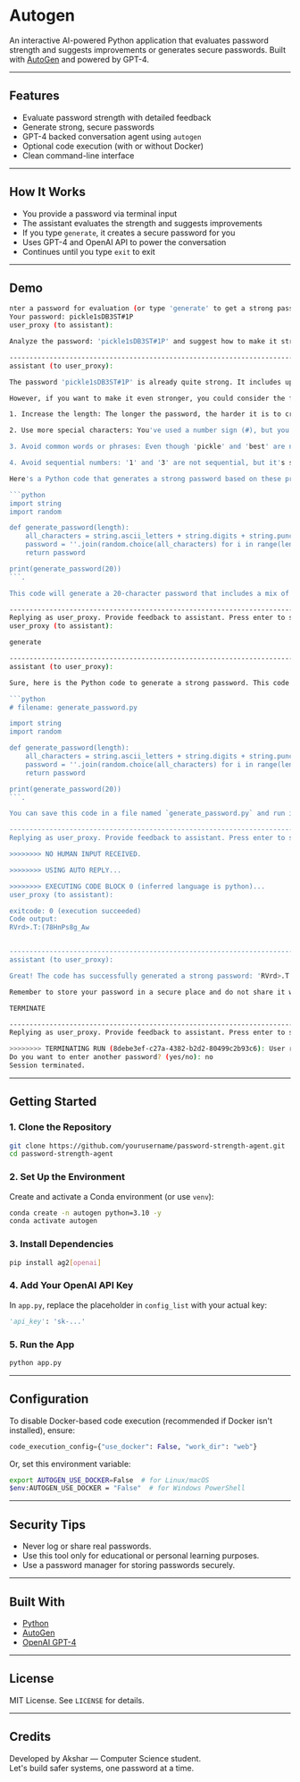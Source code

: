 # Autogen

An interactive AI-powered Python application that evaluates password strength and suggests improvements or generates secure passwords. Built with [AutoGen](https://github.com/microsoft/autogen) and powered by GPT-4.

---

## Features

-  Evaluate password strength with detailed feedback
-  Generate strong, secure passwords
-  GPT-4 backed conversation agent using `autogen`
-  Optional code execution (with or without Docker)
-  Clean command-line interface

---

## How It Works

- You provide a password via terminal input
- The assistant evaluates the strength and suggests improvements
- If you type `generate`, it creates a secure password for you
- Uses GPT-4 and OpenAI API to power the conversation
- Continues until you type `exit` to exit

---

## Demo

```bash
nter a password for evaluation (or type 'generate' to get a strong password):
Your password: pickle1sDB3ST#1P
user_proxy (to assistant):

Analyze the password: 'pickle1sDB3ST#1P' and suggest how to make it stronger.

--------------------------------------------------------------------------------
assistant (to user_proxy):

The password 'pickle1sDB3ST#1P' is already quite strong. It includes uppercase letters, lowercase letters, numbers, and special characters, and it is longer than 12 characters. These are all good practices for creating a strong password.

However, if you want to make it even stronger, you could consider the following:

1. Increase the length: The longer the password, the harder it is to crack. You could add more characters to your password.

2. Use more special characters: You've used a number sign (#), but you could also include other special characters like @, $, %, &, *, etc.

3. Avoid common words or phrases: Even though 'pickle' and 'best' are not very common, they are still English words that could potentially be guessed by a sophisticated attack. Using random combinations of letters and numbers can make your password stronger.

4. Avoid sequential numbers: '1' and '3' are not sequential, but it's still a good idea to avoid sequences or repeated numbers.

Here's a Python code that generates a strong password based on these principles:

```python
import string
import random

def generate_password(length):
    all_characters = string.ascii_letters + string.digits + string.punctuation
    password = ''.join(random.choice(all_characters) for i in range(length))
    return password

print(generate_password(20))
```.

This code will generate a 20-character password that includes a mix of uppercase and lowercase letters, numbers, and special characters. The characters are chosen randomly, so it's very unlikely that the password will include common words or phrases.

--------------------------------------------------------------------------------
Replying as user_proxy. Provide feedback to assistant. Press enter to skip and use auto-reply, or type 'exit' to end the conversation: generate
user_proxy (to assistant):

generate

--------------------------------------------------------------------------------
assistant (to user_proxy):

Sure, here is the Python code to generate a strong password. This code will generate a 20-character password that includes a mix of uppercase and lowercase letters, numbers, and special characters. The characters are chosen randomly, so it's very unlikely that the password will include common words or phrases.       

```python
# filename: generate_password.py

import string
import random

def generate_password(length):
    all_characters = string.ascii_letters + string.digits + string.punctuation
    password = ''.join(random.choice(all_characters) for i in range(length))
    return password

print(generate_password(20))
```.

You can save this code in a file named `generate_password.py` and run it to generate a new password.

--------------------------------------------------------------------------------
Replying as user_proxy. Provide feedback to assistant. Press enter to skip and use auto-reply, or type 'exit' to end the conversation:

>>>>>>>> NO HUMAN INPUT RECEIVED.

>>>>>>>> USING AUTO REPLY...

>>>>>>>> EXECUTING CODE BLOCK 0 (inferred language is python)...
user_proxy (to assistant):

exitcode: 0 (execution succeeded)
Code output:
RVrd>.T:(78HnPs8g_Aw


--------------------------------------------------------------------------------
assistant (to user_proxy):

Great! The code has successfully generated a strong password: 'RVrd>.T:(78HnPs8g_Aw'. This password is 20 characters long and includes a mix of uppercase and lowercase letters, numbers, and special characters. The characters are chosen randomly, so it's very unlikely that the password will include common words or phrases. This makes it a very strong password.

Remember to store your password in a secure place and do not share it with anyone.

TERMINATE

--------------------------------------------------------------------------------
Replying as user_proxy. Provide feedback to assistant. Press enter to skip and use auto-reply, or type 'exit' to end the conversation: exit

>>>>>>>> TERMINATING RUN (8debe3ef-c27a-4382-b2d2-80499c2b93c6): User requested to end the conversation
Do you want to enter another password? (yes/no): no
Session terminated.
```

---

## Getting Started

### 1. Clone the Repository
```bash
git clone https://github.com/yourusername/password-strength-agent.git
cd password-strength-agent
```

### 2. Set Up the Environment
Create and activate a Conda environment (or use `venv`):
```bash
conda create -n autogen python=3.10 -y
conda activate autogen
```

### 3. Install Dependencies
```bash
pip install ag2[openai]
```

### 4. Add Your OpenAI API Key
In `app.py`, replace the placeholder in `config_list` with your actual key:
```python
'api_key': 'sk-...'
```

### 5. Run the App
```bash
python app.py
```

---

## Configuration

To disable Docker-based code execution (recommended if Docker isn't installed), ensure:
```python
code_execution_config={"use_docker": False, "work_dir": "web"}
```

Or, set this environment variable:
```bash
export AUTOGEN_USE_DOCKER=False  # for Linux/macOS
$env:AUTOGEN_USE_DOCKER = "False"  # for Windows PowerShell
```

---

## Security Tips

- Never log or share real passwords.
- Use this tool only for educational or personal learning purposes.
- Use a password manager for storing passwords securely.

---

## Built With

- [Python](https://www.python.org/)
- [AutoGen](https://github.com/microsoft/autogen)
- [OpenAI GPT-4](https://platform.openai.com/docs/guides/gpt)

---

## License

MIT License. See `LICENSE` for details.

---

## Credits

Developed by Akshar — Computer Science student.  
Let's build safer systems, one password at a time.
